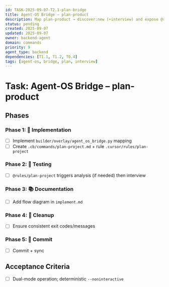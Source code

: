```yaml
---
id: TASK-2025-09-07-T2.1-plan-bridge
title: Agent-OS Bridge – plan-product
description: Map plan-product → discover:new (+interview) and expose @rules/plan-project
status: pending
created: 2025-09-07
updated: 2025-09-07
owner: backend-agent
domain: commands
priority: 9
agent_type: backend
dependencies: [T1.1, T1.2, T0.4]
tags: [agent-os, bridge, plan, interview]
---
```


# Task: Agent-OS Bridge – plan-product

## Phases
### Phase 1: 🚀 Implementation
- [ ] Implement `builder/overlay/agent_os_bridge.py` mapping
- [ ] Create `.cb/commands/plan-project.md` + rule `.cursor/rules/plan-project`

### Phase 2: 🧪 Testing
- [ ] `@rules/plan-project` triggers analysis (if needed) then interview

### Phase 3: 📚 Documentation
- [ ] Add flow diagram in `implement.md`

### Phase 4: 🧹 Cleanup
- [ ] Ensure consistent exit codes/messages

### Phase 5: 💾 Commit
- [ ] Commit + sync

## Acceptance Criteria
- [ ] Dual-mode operation; deterministic `--noninteractive`
